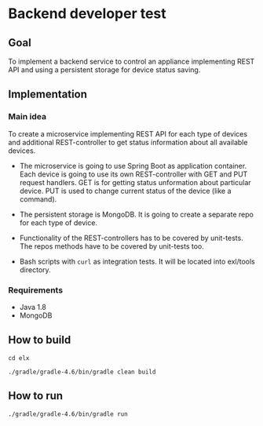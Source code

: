 # Backend developer test


## Goal

To implement a backend service to control an appliance implementing REST API and using a persistent storage for device status saving.


## Implementation

### Main idea

To create a microservice implementing REST API for each type of devices and additional REST-controller to get status information about all available devices.

- The microservice is going to use Spring Boot as application container.
  Each device is going to use its own REST-controller with GET and PUT request handlers.
  GET is for getting status unformation about particular device.
  PUT is used to change current status of the device (like a command).

- The persistent storage is MongoDB.
  It is going to create a separate repo for each type of device.

- Functionality of the REST-controllers has to be covered by unit-tests.
  The repos methods have to be covered by unit-tests too.
  
- Bash scripts with `curl` as integration tests.
  It will be located into exl/tools directory.


### Requirements

- Java 1.8
- MongoDB


## How to build

`cd elx`

`./gradle/gradle-4.6/bin/gradle clean build`

## How to run

`./gradle/gradle-4.6/bin/gradle run`
